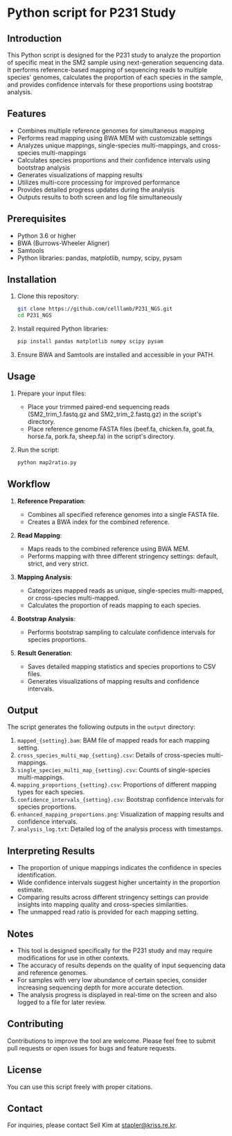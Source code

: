 
# Python script for P231 Study

## Introduction

This Python script is designed for the P231 study to analyze the proportion of specific meat in the SM2 sample using next-generation sequencing data. It performs reference-based mapping of sequencing reads to multiple species' genomes, calculates the proportion of each species in the sample, and provides confidence intervals for these proportions using bootstrap analysis.

## Features

- Combines multiple reference genomes for simultaneous mapping
- Performs read mapping using BWA MEM with customizable settings
- Analyzes unique mappings, single-species multi-mappings, and cross-species multi-mappings
- Calculates species proportions and their confidence intervals using bootstrap analysis
- Generates visualizations of mapping results
- Utilizes multi-core processing for improved performance
- Provides detailed progress updates during the analysis
- Outputs results to both screen and log file simultaneously

## Prerequisites

- Python 3.6 or higher
- BWA (Burrows-Wheeler Aligner)
- Samtools
- Python libraries: pandas, matplotlib, numpy, scipy, pysam

## Installation

1. Clone this repository:
   ```bash
   git clone https://github.com/celllamb/P231_NGS.git
   cd P231_NGS
   ```

2. Install required Python libraries:
   ```bash
   pip install pandas matplotlib numpy scipy pysam
   ```

3. Ensure BWA and Samtools are installed and accessible in your PATH.

## Usage

1. Prepare your input files:
   - Place your trimmed paired-end sequencing reads (SM2_trim_1.fastq.gz and SM2_trim_2.fastq.gz) in the script's directory.
   - Place reference genome FASTA files (beef.fa, chicken.fa, goat.fa, horse.fa, pork.fa, sheep.fa) in the script's directory.

2. Run the script:
   ```bash
   python map2ratio.py
   ```

## Workflow

1. **Reference Preparation**: 
   - Combines all specified reference genomes into a single FASTA file.
   - Creates a BWA index for the combined reference.

2. **Read Mapping**: 
   - Maps reads to the combined reference using BWA MEM.
   - Performs mapping with three different stringency settings: default, strict, and very strict.

3. **Mapping Analysis**: 
   - Categorizes mapped reads as unique, single-species multi-mapped, or cross-species multi-mapped.
   - Calculates the proportion of reads mapping to each species.

4. **Bootstrap Analysis**: 
   - Performs bootstrap sampling to calculate confidence intervals for species proportions.

5. **Result Generation**: 
   - Saves detailed mapping statistics and species proportions to CSV files.
   - Generates visualizations of mapping results and confidence intervals.

## Output

The script generates the following outputs in the `output` directory:

1. `mapped_{setting}.bam`: BAM file of mapped reads for each mapping setting.
2. `cross_species_multi_map_{setting}.csv`: Details of cross-species multi-mappings.
3. `single_species_multi_map_{setting}.csv`: Counts of single-species multi-mappings.
4. `mapping_proportions_{setting}.csv`: Proportions of different mapping types for each species.
5. `confidence_intervals_{setting}.csv`: Bootstrap confidence intervals for species proportions.
6. `enhanced_mapping_proportions.png`: Visualization of mapping results and confidence intervals.
7. `analysis_log.txt`: Detailed log of the analysis process with timestamps.

## Interpreting Results

- The proportion of unique mappings indicates the confidence in species identification.
- Wide confidence intervals suggest higher uncertainty in the proportion estimate.
- Comparing results across different stringency settings can provide insights into mapping quality and cross-species similarities.
- The unmapped read ratio is provided for each mapping setting.

## Notes

- This tool is designed specifically for the P231 study and may require modifications for use in other contexts.
- The accuracy of results depends on the quality of input sequencing data and reference genomes.
- For samples with very low abundance of certain species, consider increasing sequencing depth for more accurate detection.
- The analysis progress is displayed in real-time on the screen and also logged to a file for later review.

## Contributing

Contributions to improve the tool are welcome. Please feel free to submit pull requests or open issues for bugs and feature requests.

## License

You can use this script freely with proper citations.

## Contact

For inquiries, please contact Seil Kim at [stapler@kriss.re.kr](mailto:stapler@kriss.re.kr).
